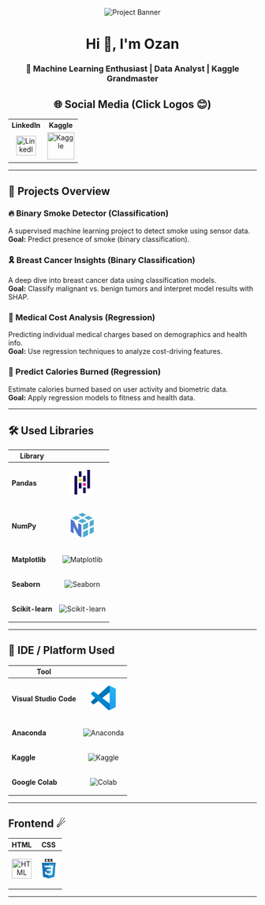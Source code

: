 <p align="center">
  <img src="https://emeritus.org/in/wp-content/uploads/sites/3/2023/03/types-of-machine-learning.jpg.optimal.jpg" width="600" alt="Project Banner"/>
</p>

<h1 align="center">Hi 👋, I'm Ozan</h1>
<h3 align="center">🚀 Machine Learning Enthusiast | Data Analyst | Kaggle Grandmaster</h3>

<h2 align="center">🌐 Social Media (Click Logos 😊)</h2>

<table align="center">
  <tr>
    <th>LinkedIn</th>
    <th>Kaggle</th>
  </tr>
  <tr>
    <td align="center">
      <a href="https://www.linkedin.com/in/ozanmhrc/" target="_blank">
        <img src="https://cdn.jsdelivr.net/gh/devicons/devicon@latest/icons/linkedin/linkedin-original.svg" title="LinkedIn" width="40" height="40"/>
      </a>
    </td>
    <td align="center">
      <a href="https://www.kaggle.com/ozanmhrc" target="_blank">
        <img src="https://cdn.jsdelivr.net/gh/devicons/devicon@latest/icons/kaggle/kaggle-original-wordmark.svg" title="Kaggle" width="55" height="55"/>
      </a>
    </td>
  </tr>
</table>



---

## 🧠 Projects Overview

### 🔥 Binary Smoke Detector (Classification)
A supervised machine learning project to detect smoke using sensor data.  
**Goal:** Predict presence of smoke (binary classification).

### 🎗️ Breast Cancer Insights (Binary Classification)
A deep dive into breast cancer data using classification models.  
**Goal:** Classify malignant vs. benign tumors and interpret model results with SHAP.

### 💸 Medical Cost Analysis (Regression)
Predicting individual medical charges based on demographics and health info.  
**Goal:** Use regression techniques to analyze cost-driving features.

### 🍔 Predict Calories Burned (Regression)
Estimate calories burned based on user activity and biometric data.  
**Goal:** Apply regression models to fitness and health data.

---

## 🛠️ Used Libraries

| Library | |
|--------|--|
| **Pandas** | <p align="center"><img src="https://raw.githubusercontent.com/devicons/devicon/master/icons/pandas/pandas-original.svg" width="50" height="50" alt="Pandas"/></p> |
| **NumPy** | <p align="center"><img src="https://raw.githubusercontent.com/devicons/devicon/master/icons/numpy/numpy-original.svg" width="50" height="50" alt="NumPy"/></p> |
| **Matplotlib** | <p align="center"><img src="https://matplotlib.org/_static/images/logo2.svg" width="50" height="50" alt="Matplotlib"/></p> |
| **Seaborn** | <p align="center"><img src="https://seaborn.pydata.org/_static/logo-wide-lightbg.svg" width="90" height="50" alt="Seaborn"/></p> |
| **Scikit-learn** | <p align="center"><img src="https://upload.wikimedia.org/wikipedia/commons/0/05/Scikit_learn_logo_small.svg" width="50" height="50" alt="Scikit-learn"/></p> |

---

## 🧰 IDE / Platform Used

| Tool | |
|------|--|
| **Visual Studio Code** | <p align="center"><img src="https://raw.githubusercontent.com/devicons/devicon/master/icons/vscode/vscode-original.svg" width="50" height="50" alt="VS Code"/></p> |
| **Anaconda** | <p align="center"><img src="https://anaconda.org.cn/_images/Navigator_Launchpad_icon.png" width="50" height="50" alt="Anaconda"/></p> |
| **Kaggle** | <p align="center"><img src="https://upload.wikimedia.org/wikipedia/commons/7/7c/Kaggle_logo.png" width="80" height="30" alt="Kaggle"/></p> |
| **Google Colab** | <p align="center"><img src="https://colab.research.google.com/img/colab_favicon_256px.png" width="40" height="40" alt="Colab"/></p> |

---

## Frontend ☄
| HTML | CSS |
|------|-----|
|<p align="center"><a href="https://www.w3.org/html/" target="_blank" rel="noreferrer"> <img src="https://github.com/Samarth4023/Samarth4023/assets/128507779/0d5287ed-0bad-4174-9afa-0e361546610c" title="HTML" width="40" height="40"/> </a></p>|<p align="center"><a href="https://www.w3schools.com/css/" target="_blank" rel="noreferrer"> <img src="https://raw.githubusercontent.com/devicons/devicon/master/icons/css3/css3-original-wordmark.svg" alt="css3" title="CSS" width="40" height="40"/> </a></p>|

---

